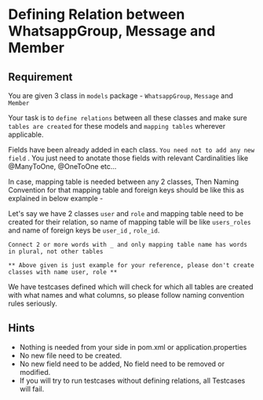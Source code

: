 # Defining Relation between WhatsappGroup, Message and Member

## Requirement

You are given 3 class in `models` package - `WhatsappGroup`, `Message` and `Member`

Your task is to `define relations` between all these classes  and make sure `tables are created` for these models and `mapping tables` wherever applicable.

Fields have been already added in each class. `You need not to add any new field` . You just need to anotate those fields with relevant Cardinalities like @ManyToOne, @OneToOne etc...

In case, mapping table is needed between any 2 classes, Then Naming Convention for that mapping table and foreign keys should be like this as explained in below example -

Let's say we have 2 classes `user` and `role` and mapping table need to be created for their relation, so name of mapping table will be like `users_roles` and name of foreign keys be `user_id` , `role_id`. 

`Connect 2 or more words with _ and only mapping table name has words in plural, not other tables`

`** Above given is just example for your reference, please don't create classes with name user, role **`

We have testcases defined which will check for which all tables are created with what names and what columns, so please follow naming convention rules seriously.

## Hints

 - Nothing is needed from your side in pom.xml or application.properties
 - No new file need to be created. 
 - No new field need to be added, No field need to be removed or modified.
 - If you will try to run testcases without defining relations, all Testcases will fail.